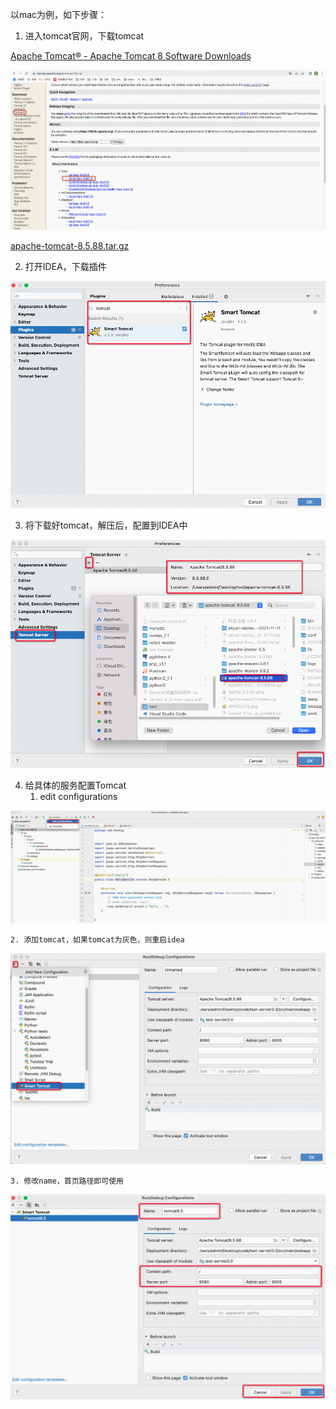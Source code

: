 以mac为例，如下步骤：

1. 进入tomcat官网，下载tomcat

[Apache Tomcat® - Apache Tomcat 8 Software Downloads](https://tomcat.apache.org/download-80.cgi)

![](images/2.png)

[apache-tomcat-8.5.88.tar.gz](https://www.yuque.com/attachments/yuque/0/2023/gz/22334924/1683523720015-44999767-4349-4f99-b8bf-c35b7debf3fe.gz)

2. 打开IDEA，下载插件

![](images/3.png)

3. 将下载好tomcat，解压后，配置到IDEA中

![](images/4.png)

4. 给具体的服务配置Tomcat
    1. edit configurations

![](images/5.png)

    2. 添加tomcat，如果tomcat为灰色，则重启idea

![](images/6.png)

    3. 修改name，首页路径即可使用

![](images/7.png)





